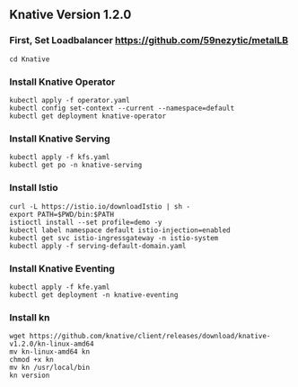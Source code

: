 ## Knative Version 1.2.0
### First, Set Loadbalancer <https://github.com/59nezytic/metalLB>
```
cd Knative
```

### Install Knative Operator
```
kubectl apply -f operator.yaml
kubectl config set-context --current --namespace=default
kubectl get deployment knative-operator
```
### Install Knative Serving
```
kubectl apply -f kfs.yaml
kubectl get po -n knative-serving
```
### Install Istio
```
curl -L https://istio.io/downloadIstio | sh -
export PATH=$PWD/bin:$PATH
istioctl install --set profile=demo -y
kubectl label namespace default istio-injection=enabled
kubectl get svc istio-ingressgateway -n istio-system
kubectl apply -f serving-default-domain.yaml
```

### Install Knative Eventing
```
kubectl apply -f kfe.yaml
kubectl get deployment -n knative-eventing
```

### Install kn
```
wget https://github.com/knative/client/releases/download/knative-v1.2.0/kn-linux-amd64
mv kn-linux-amd64 kn
chmod +x kn
mv kn /usr/local/bin
kn version
```

